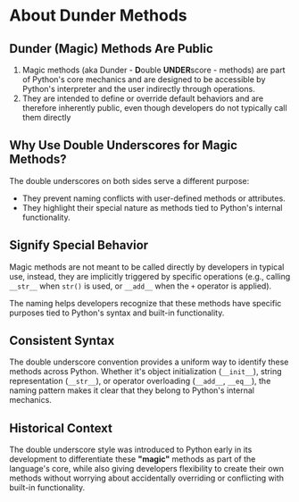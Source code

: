 # About Dunder Methods


## Dunder (Magic) Methods Are Public

1. Magic methods (aka Dunder - **D**ouble **UNDER**score - methods) are part of Python's core mechanics and are designed to be accessible by Python's interpreter and the user indirectly through operations.
2. They are intended to define or override default behaviors and are therefore inherently public, even though developers do not typically call them directly


## Why Use Double Underscores for Magic Methods?

The double underscores on both sides serve a different purpose:
- They prevent naming conflicts with user-defined methods or attributes.
- They highlight their special nature as methods tied to Python's internal functionality.


## Signify Special Behavior

Magic methods are not meant to be called directly by developers in typical use, instead, they are implicitly triggered by specific operations (e.g., calling `__str__` when `str()` is used, or `__add__` when the `+` operator is applied).

The naming helps developers recognize that these methods have specific purposes tied to Python's syntax and built-in functionality.


## Consistent Syntax

The double underscore convention provides a uniform way to identify these methods across Python. Whether it's object initialization (`__init__`), string representation (`__str__`), or operator overloading (`__add__`, `__eq__`), the naming pattern makes it clear that they belong to Python's internal mechanics.


## Historical Context

The double underscore style was introduced to Python early in its development to differentiate these **"magic"** methods as part of the language's core, while also giving developers flexibility to create their own methods without worrying about accidentally overriding or conflicting with built-in functionality.
